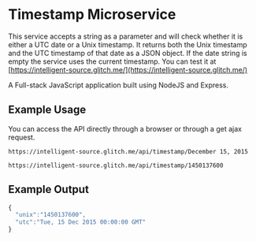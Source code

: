 # Timestamp Microservice

This service accepts a string as a parameter and will check whether it is either a UTC date or a Unix timestamp. It returns both the Unix timestamp and the UTC timestamp of that date as a JSON object. 
If the date string is empty the service uses the current timestamp.
You can test it at [https://intelligent-source.glitch.me/](https://intelligent-source.glitch.me/)

A Full-stack JavaScript application built using NodeJS and Express.

## Example Usage

You can access the API directly through a browser or through a get ajax request.

```
https://intelligent-source.glitch.me/api/timestamp/December 15, 2015
```
```
https://intelligent-source.glitch.me/api/timestamp/1450137600
```

## Example Output

```javascript
{ 
  "unix":"1450137600", 
  "utc":"Tue, 15 Dec 2015 00:00:00 GMT" 
}
```
